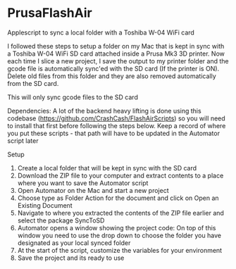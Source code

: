 # PrusaFlashAir
Applescript to sync a local folder with a Toshiba W-04 WiFi card

I followed these steps to setup a folder on my Mac that is kept in sync with a Toshiba W-04 WiFi SD card attached inside a Prusa Mk3 3D printer. Now each time I slice a new project, I save the output to my printer folder and the gcode file is automatically sync'ed with the SD card (If the printer is ON). Delete old files from this folder and they are also removed automatically from the SD card.

This will only sync gcode files to the SD card

Dependencies:
A lot of the backend heavy lifting is done using this codebase (https://github.com/CrashCash/FlashAirScripts) so you will need to install that first before following the steps below. Keep a record of where you put these scripts - that path will have to be updated in the Automator script later

Setup
1. Create a local folder that will be kept in sync with the SD card
2. Download the ZIP file to your computer and extract contents to a place where you want to save the Automator script
3. Open Automator on the Mac and start a new project
4. Choose type as Folder Action for the document and click on Open an Existing Document
5. Navigate to where you extracted the contents of the ZIP file earlier and select the package SyncToSD
6. Automator opens a window showing the project code: On top of this window you need to use the drop down to choose the folder you have designated as your local synced folder 
7. At the start of the script, customize the variables for your environment
8. Save the project and its ready to use
